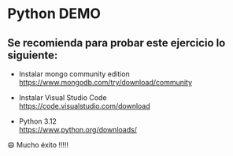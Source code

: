 # Python DEMO

## Se recomienda para probar este ejercicio lo siguiente:
- Instalar mongo community edition <br>
https://www.mongodb.com/try/download/community

- Instalar Visual Studio Code <br>
https://code.visualstudio.com/download

- Python 3.12 <br>
https://www.python.org/downloads/


:smile: Mucho éxito !!!!!

